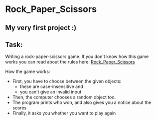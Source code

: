 # Rock_Paper_Scissors


## My very first project :)

## Task:
Writing a rock-paper-scissors game. If you don't know how this 
game works you can read about the rules here: [Rock_Paper_Scissors](https://en.wikipedia.org/wiki/Rock_paper_scissors)

How the game works:
- First, you have to choose between the given objects:
    - these are case-insensitive and
    - you can't give an invalid input
- Then, the computer chooses a random object too.
- The program prints who won, and also gives you a notice about the scores
- Finally, it asks you whether you want to play again
